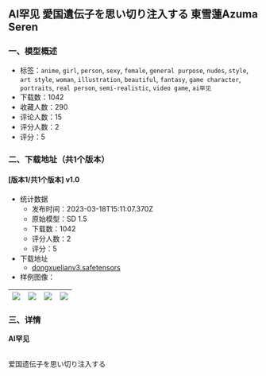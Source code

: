 ## AI罕见 愛国遺伝子を思い切り注入する 東雪蓮Azuma Seren
### 一、模型概述

- 标签：`anime`, `girl`, `person`, `sexy`, `female`, `general purpose`, `nudes`, `style`, `art style`, `woman`, `illustration`, `beautiful`, `fantasy`, `game character`, `portraits`, `real person`, `semi-realistic`, `video game`, `ai罕见`
- 下载数：1042
- 收藏人数：290
- 评论人数：15
- 评分人数：2
- 评分：5

### 二、下载地址（共1个版本）

#### [版本1/共1个版本] v1.0

- 统计数据
  - 发布时间：2023-03-18T15:11:07.370Z
  - 原始模型：SD 1.5
  - 下载数：1042
  - 评分人数：2
  - 评分：5
- 下载地址
  - [dongxuelianv3.safetensors](https://civitai.com/api/download/models/25111)
- 样例图像：

| <img src="https://image.civitai.com/xG1nkqKTMzGDvpLrqFT7WA/170de926-35f4-4a4b-238a-5398b14c4d00/width=450/274787.jpeg" /> | <img src="https://image.civitai.com/xG1nkqKTMzGDvpLrqFT7WA/ccf953ec-ec7a-4696-121f-1bd35ed13500/width=450/274788.jpeg" /> | <img src="https://image.civitai.com/xG1nkqKTMzGDvpLrqFT7WA/23c43e26-745d-4b74-a292-96b98ae50200/width=450/274790.jpeg" /> | <img src="https://image.civitai.com/xG1nkqKTMzGDvpLrqFT7WA/132c33fc-abd1-4072-7180-38506f236b00/width=450/274796.jpeg" /> |
| ---- | ---- | ---- | ---- |


### 三、详情
<p><strong>AI罕见</strong></p><p><br /> 爱国遗伝子を思い切り注入する</p>
